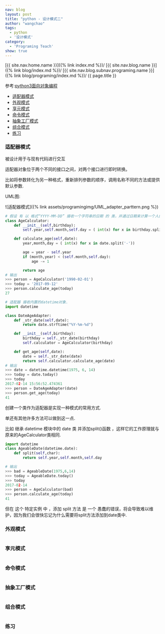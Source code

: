 ```yaml
---
nav: blog
layout: post
title: "python - 设计模式二"
author: "wangchao"
tags:
  - python
  - '设计模式'
category:
  - 'Programing Teach'
show: true
---
```


[{{ site.nav.home.name }}]({% link index.md %})/
[{{ site.nav.blog.name }}]({% link blog/index.md %})/
[{{ site.nav.blog.subnav.programing.name }}]({% link blog/programing/index.md %})/
{{ page.title }}

参考:[python3面向对象编程](https://book.douban.com/subject/26468916/)

* [适配器模式](#适配器模式)
* [外观模式](#外观模式)
* [享元模式](#享元模式)
* [命令模式](#命令模式)
* [抽象工厂模式](#抽象工厂模式)
* [组合模式](#组合模式)
* [练习]()

<span id="适配器模式"></span>

### 适配器模式

被设计用于与现有代码进行交互

适配器对象位于两个不同的接口之间，对两个接口进行即时转换。

比如将参数转化为另一种格式，重新排列参数的顺序，调用名称不同的方法或提供默认参数.

UML图:

![适配器模式]({% link assets/programingimg/UML_adapter_parttern.png %})

```python
# 假设 有 以 格式“YYYY-MM-DD” 接收一个字符串的日期 的 类，并通过日期来计算一个人的年龄
class AgeCalculator:
    def __init__(self,birthday):
        self.year,self.month,self.day = ( int(x) for x in birthday.split('-'))

    def calculate_age(self,date):
        year,month,day = ( int(x) for x in date.split('-'))

        age = year - self.year
        if (month,year) < (self.month,self.day):
            age -= 1

        return age
# 输出
>>> person = AgeCalculator('1990-02-01')
>>> today = '2017-09-12'
>>> person.calculate_age(today)
27

# 适配器 接收内置的datetime对象.
import datetime

class DateAgeAdapter:
    def _str_date(self,date):
        return date.strftime("%Y-%m-%d")

    def __init__(self,birthday):
        birthday = self._str_date(birthday)
        self.calculator = AgeCalculator(birthday)

    def get_age(self,date):
        date = self._str_date(date)
        return self.calculator.calculate_age(date)
# 输出
>>> date = datetime.datetime(1975, 6, 14)
>>> today = date.today()
>>> today
2017-02-14 15:56:52.474361
>>> person = DateAgeAdapter(date)
>>> person.get_age(today)
41
```

创建一个类作为适配器是实现一种模式的常用方式.

单还有其他许多方法可以做到这一点.

比如 继承 datetime 模块中的 date 类 并添加split()函数 ，这样它的工作原理就与原来的AgeCalculator类相同.

```python
import datetime
class AgeableDate(datetime.date):
    def split(self,char):
        return self.year,self.month,self.day

# 输出
>>> bad = AgeableDate(1975,6,14)
>>> today = AgeableDate.today()
>>> today
2017-02-14
>>> person = AgeCalculator(bad)
>>> person.calculate_age(today)
41
```
但在 这个 特定实例 中 ，添加 split 方法 是 一个 愚蠢的错误，将会导致难以维护，因为我们会很快忘记为什么需要将split方法添加到date类中.

<span id="外观模式"></span>

### 外观模式

```python

```

<span id="享元模式"></span>

### 享元模式

```python

```

<span id="命令模式"></span>

### 命令模式

```python

```

<span id="抽象工厂模式"></span>

### 抽象工厂模式

```python

```

<span id="组合模式"></span>

### 组合模式

```python

```

<span id="练习"></span>

### 练习

```python

```




